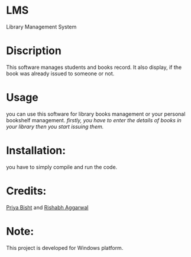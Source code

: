# LMS
Library Management System

# Discription
This software manages students and books record.
It also display, if the book was already issued to someone or not.

# Usage
you can use this software for library books management or your personal bookshelf management.
*firstly, you have to enter the details of books in your library then you start issuing them.*

# Installation:
you have to simply compile and run the code.

# Credits:
[Priya Bisht](https://github.com/bishtpriya98)
 and 
[Rishabh Aggarwal](https://github.com/rishabh0005)

# Note:
This project is developed for Windows platform.

